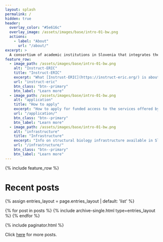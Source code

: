 ```yaml
---
layout: splash
permalink: /
hidden: true
header:
  overlay_color: "#5e616c"
  overlay_image: /assets/images/base/intro-01-bw.png
  actions:
    - label: "About"
      url: "/about/"
excerpt: >
  A consortium of academic institutions in Slovenia that integrates the country's research infrastructure focusing on structural biology
feature_row:
  - image_path: /assets/images/base/intro-01-bw.png
    alt: "Instruct-ERIC"
    title: "Instruct-ERIC"
    excerpt: "What [Instrust-ERIC](https://instruct-eric.org/) is about, and what it offers to researchers from member countries."
    url: "instruct-eric"
    btn_class: "btn--primary"
    btn_label: "Learn more"
  - image_path: /assets/images/base/intro-01-bw.png
    alt: "application"
    title: "How to apply"
    excerpt: "How to apply for funded access to the services offered by [Instrust-ERIC](https://instruct-eric.org/)."
    url: "/application/"
    btn_class: "btn--primary"
    btn_label: "Learn more"
  - image_path: /assets/images/base/intro-01-bw.png
    alt: "infrastructure"
    title: "Infrastructure"
    excerpt: "Info on structural biology infrastructure available in Slovenia."
    url: "/infrastructure/"
    btn_class: "btn--primary"
    btn_label: "Learn more"      
---
```


{% include feature_row %}

# Recent posts

{% assign entries_layout = page.entries_layout | default: 'list' %}
<div class="entries-{{ entries_layout }}">
  {% for post in posts %}
    {% include archive-single.html type=entries_layout %}
  {% endfor %}
</div>

{% include paginator.html %}

Click [here](/instructsi/year-archive/) for more posts.